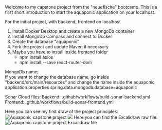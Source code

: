 Welcome to my capstone project from the "neuefische" bootcamp.
This is a first short introduction to start the  aquaponic application on your localhost.

For the initial project, with backend, frontend on localhost
1. Install Docker Desktop and create a new MongoDb container
2. Install MongoDb Compass and connect to Docker 
3. Create the database "aquaponic"
4. Fork the project and update Maven if necessary
5. Maybe you have to install inside frontend folder
   - npm install axios
   - npm install --save react-router-dom

MongoDb name:   
If you want to change the database name, go inside "backend/src/main/resources" and change the name inside the aquaponic application.properties
spring.data.mongodb.database=aquaponic

Sonar Cloud files:
Backend:
.github/workflows/build-sonar-backend.yml
Frontend:
.github/workflows/build-sonar-frontend.yml

Here you can see my first draw of the project principles:
![Aquaponic capstone project](https://github.com/dennis-aclue/capstone-aquaponic/main/Aquaponic-capstone-drawing.png?raw=true)
![](Aquaponic-capstone-drawing.png)
Here you can find the Excalidraw raw file:
![Aquaponic capstone project Excalidraw file](https://github.com/dennis-aclue/capstone-aquaponic/main/Aquaponic-capstone-file.excalidraw)

